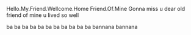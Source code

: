 Hello.My.Friend.Wellcome.Home
Friend.Of.Mine
Gonna miss u
dear old
friend of mine
u lived so well

ba ba ba ba ba ba
ba ba ba ba ba
bannana bannana